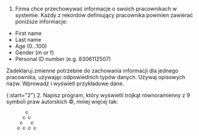 1. Firma chce przechowywać informacje o swoich pracownikach w systemie. Każdy z rekordów definiujący pracownika powinien zawierać poniższe informacje:

- First name
- Last name
- Age (0...100)
- Gender (m or f)
- Personal ID number (e.g. 8306112507)

Zadeklaruj zmienne potrzebne do zachowania informacji dla jednego pracownika, używając odpowiednich typów danych. Używaj opisowych nazw. Wprowadź i wyświetl przykładowe dane.

{:start="2"}
2. Napisz program, który wyświetli trójkąt równoramienny z 9 symboli praw autorskich ©, mniej więcej tak:

```console
       ©
      © ©
     ©   ©
    © © © ©
```
 
 

